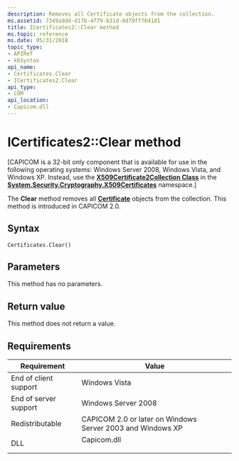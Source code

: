 ```yaml
---
description: Removes all Certificate objects from the collection.
ms.assetid: 7349a9dd-d17b-4f79-b31d-0d79ff7641d1
title: ICertificates2::Clear method
ms.topic: reference
ms.date: 05/31/2018
topic_type:
- APIRef
- kbSyntax
api_name:
- Certificates.Clear
- ICertificates2.Clear
api_type:
- COM
api_location:
- Capicom.dll
---
```


# ICertificates2::Clear method

\[CAPICOM is a 32-bit only component that is available for use in the following operating systems: Windows Server 2008, Windows Vista, and Windows XP. Instead, use the [**X509Certificate2Collection Class**](/dotnet/api/system.security.cryptography.x509certificates.x509certificate2collection?view=netcore-3.1) in the [**System.Security.Cryptography.X509Certificates**](/dotnet/api/system.security.cryptography.x509certificates.publickey.-ctor?view=netcore-3.1) namespace.\]

The **Clear** method removes all [**Certificate**](certificate.md) objects from the collection. This method is introduced in CAPICOM 2.0.

## Syntax


```VB
Certificates.Clear()
```



## Parameters

This method has no parameters.

## Return value

This method does not return a value.

## Requirements



| Requirement | Value |
|----------------------------------|----------------------------------------------------------------------------------------|
| End of client support<br/> | Windows Vista<br/>                                                               |
| End of server support<br/> | Windows Server 2008<br/>                                                         |
| Redistributable<br/>       | CAPICOM 2.0 or later on Windows Server 2003 and Windows XP<br/>                  |
| DLL<br/>                   | <dl> <dt>Capicom.dll</dt> </dl> |



 

 
